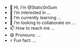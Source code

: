 - 👋 Hi, I’m @Static0nSum
- 👀 I’m interested in ...
- 🌱 I’m currently learning ...
- 💞️ I’m looking to collaborate on ...
- 📫 How to reach me ...
- 😄 Pronouns: ...
- ⚡ Fun fact: ...

<!---
Static0nSum/Static0nSum is a ✨ special ✨ repository because its `README.md` (this file) appears on your GitHub profile.
You can click the Preview link to take a look at your changes.
--->
